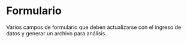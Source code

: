 # Formulario
Varios campos de formulario que deben actualizarse con el ingreso de datos y generar un archivo para análisis.
